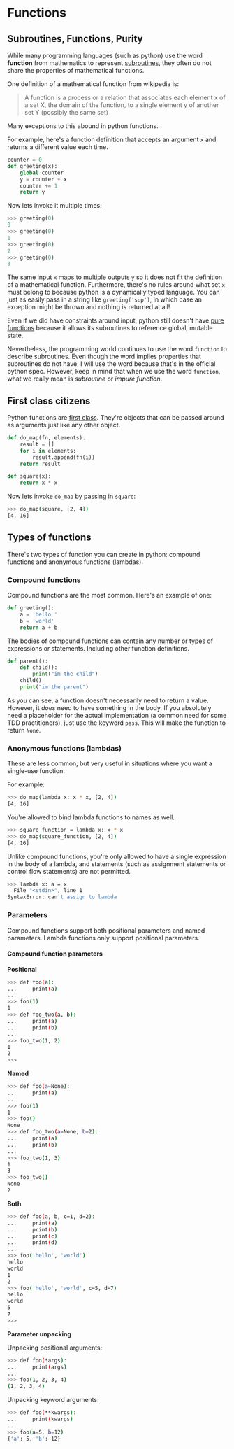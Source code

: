 # Functions

## Subroutines, Functions, Purity

While many programming languages (such as python) use the word **function** from mathematics to represent [subroutines](https://en.wikipedia.org/wiki/Subroutine), they often do not share the properties of mathematical functions.

One definition of a mathematical function from wikipedia is: 

> A function is a process or a relation that associates each element x of a set X, the domain of the function, to a single element y of another set Y (possibly the same set)

Many exceptions to this abound in python functions. 

For example, here's a function definition that accepts an argument `x` and returns a different value each time.

```python
counter = 0
def greeting(x):
    global counter 
    y = counter + x 
    counter += 1 
    return y 
```

Now lets invoke it multiple times: 

```python
>>> greeting(0)
0
>>> greeting(0)
1
>>> greeting(0)
2
>>> greeting(0)
3
```

The same input `x` maps to multiple outputs `y` so it does not fit the definition of a mathematical function. Furthermore, there's no rules around what set `x` must belong to because python is a dynamically typed language. You can just as easily pass in a string like `greeting('sup')`, in which case an exception might be thrown and nothing is returned at all!

Even if we did have constraints around input, python still doesn't have [pure functions](https://en.wikipedia.org/wiki/Pure_function) because it allows its subroutines to reference global, mutable state.

Nevertheless, the programming world continues to use the word `function` to describe subroutines. Even though the word implies properties that subroutines do not have, I will use the word because that's in the official python spec. However, keep in mind that when we use the word `function`, what we really mean is *subroutine* or *impure function*.

## First class citizens

Python functions are [first class](). They're objects that can be passed around as arguments just like any other object.

```python
def do_map(fn, elements):
    result = []
    for i in elements:
        result.append(fn(i))
    return result

def square(x):
    return x * x
```

Now lets invoke `do_map` by passing in `square`: 

```bash
>>> do_map(square, [2, 4])
[4, 16]
```

## Types of functions

There's two types of function you can create in python: compound functions and anonymous functions (lambdas). 

### Compound functions

Compound functions are the most common. Here's an example of one: 

```python
def greeting():
    a = 'hello '
    b = 'world'
    return a + b
```

The bodies of compound functions can contain any number or types of expressions or statements. Including other function definitions.

```python
def parent():
    def child():
        print("im the child")
    child()
    print("im the parent")
```

As you can see, a function doesn't necessarily need to return a value. However, it _does_ need to have something in the body. If you absolutely need a placeholder for the actual implementation (a common need for some TDD practitioners), just use the keyword `pass`. This will make the function to return `None`.

### Anonymous functions (lambdas)

These are less common, but very useful in situations where you want a single-use function. 

For example: 

```bash
>>> do_map(lambda x: x * x, [2, 4])
[4, 16]
```

You're allowed to bind lambda functions to names as well.

```bash
>>> square_function = lambda x: x * x
>>> do_map(square_function, [2, 4])
[4, 16]
```

Unlike compound functions, you're only allowed to have a single expression in the body of a lambda, and statements (such as assignment statements or control flow statements) are not permitted. 

```bash
>>> lambda x: a = x
  File "<stdin>", line 1
SyntaxError: can't assign to lambda
```

### Parameters

Compound functions support both positional parameters and named parameters. Lambda functions only support positional parameters.

#### Compound function parameters

**Positional** 

```bash
>>> def foo(a):
...     print(a)
... 
>>> foo(1)
1
>>> def foo_two(a, b):
...     print(a)
...     print(b)
... 
>>> foo_two(1, 2)
1
2
>>> 
```

**Named** 

```bash
>>> def foo(a=None):
...     print(a)
... 
>>> foo(1)
1
>>> foo()
None
>>> def foo_two(a=None, b=2):
...     print(a)
...     print(b)
... 
>>> foo_two(1, 3)
1
3
>>> foo_two()
None
2
```

**Both** 

```bash
>>> def foo(a, b, c=1, d=2):
...     print(a)
...     print(b)
...     print(c)
...     print(d)
... 
>>> foo('hello', 'world')
hello
world
1
2
>>> foo('hello', 'world', c=5, d=7)
hello
world
5
7
>>> 
```

**Parameter unpacking**

Unpacking positional arguments: 

```bash
>>> def foo(*args):
...     print(args)
... 
>>> foo(1, 2, 3, 4)
(1, 2, 3, 4)
```

Unpacking keyword arguments:

```bash
>>> def foo(**kwargs):
...     print(kwargs)
... 
>>> foo(a=5, b=12)
{'a': 5, 'b': 12}
```
